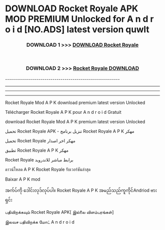 # DOWNLOAD Rocket Royale  APK MOD PREMIUM Unlocked for A n d r o i d [NO.ADS] latest version quwlt 



<div align="center">

<h3>DOWNLOAD 1 >>> <a href="https://getmod2.web.app/?judul=Rocket Royale ">DOWNLOAD Rocket Royale </a></h3><br>

<h3>DOWNLOAD 2 >>> <a href="https://getmod2.web.app/?judul=Rocket Royale ">Rocket Royale  DOWNLOAD </a></h3>

</div>
----------------------------------------------------------

----------------------------------------------------------

----------------------------------------------------------

----------------------------------------------------------

Rocket Royale  Mod A P K download premium latest version Unlocked

Télécharger Rocket Royale  A P K pour A n d r o i d Gratuit

download Rocket Royale  Mod A P K premium latest version Unlocked

تحميل Rocket Royale  APK - تنزيل برنامج Rocket Royale  A P K مهكر

تحميل Rocket Royale  مهكر اخر اصدار

تطبيق Rocket Royale  A P K مهكر

Rocket Royale  برابط مباشر للاندرويد

ดาวน์โหลด A P K Rocket Royale  รับเวอร์ชันล่าสุด

Baixar A P K mod

အက်ပ်ကို ဒေါင်းလုဒ်လုပ်ပါ။ Rocket Royale  A P K အမည်သည်ကူကိုင်Andriod ဗားရှင်း

பதிவிறக்கவும் Rocket Royale  APK[ இல்லை விளம்பரங்கள்] 
 
இலவச பதிவிறக்க மோட் A n d r o i d



